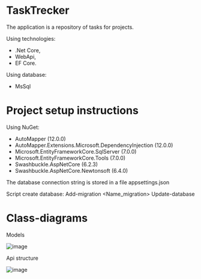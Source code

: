# TaskTrecker

The application is a repository of tasks for projects.

Using technologies: 
- .Net Core, 
- WebApi, 
- EF Core.

Using database: 
- MsSql

# Project setup instructions

Using NuGet:
- AutoMapper (12.0.0)
- AutoMapper.Extensions.Microsoft.DependencyInjection (12.0.0)
- Microsoft.EntityFrameworkCore.SqlServer (7.0.0)
- Microsoft.EntityFrameworkCore.Tools (7.0.0)
- Swashbuckle.AspNetCore (6.2.3)
- Swashbuckle.AspNetCore.Newtonsoft (6.4.0)

The database connection string is stored in a file appsettings.json

Script create database:
Add-migration <Name_migration>
Update-database

# Class-diagrams

Models

![image](https://user-images.githubusercontent.com/92753056/208234094-24f0f69c-2b7b-4422-8a77-3eed1b4ca1d2.png)

Api structure

![image](https://user-images.githubusercontent.com/92753056/208257415-f0c1b409-37ca-4193-9718-aa1c58d6195e.png)
